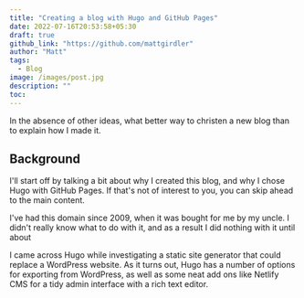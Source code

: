 ```yaml
---
title: "Creating a blog with Hugo and GitHub Pages"
date: 2022-07-16T20:53:58+05:30
draft: true
github_link: "https://github.com/mattgirdler"
author: "Matt"
tags:
  - Blog
image: /images/post.jpg
description: ""
toc: 
---
```


In the absence of other ideas, what better way to christen a new blog than to explain how I made it. 

## Background

I'll start off by talking a bit about why I created this blog, and why I chose Hugo with GitHub Pages. If that's not of interest to you, you can skip ahead to the main content.

I've had this domain since 2009, when it was bought for me by my uncle. I didn't really know what to do with it, and as a result I did nothing with it until about 

I came across Hugo while investigating a static site generator that could replace a WordPress website. 
As it turns out, Hugo has a number of options for exporting from WordPress, as well as some neat add ons like Netlify CMS for a tidy admin interface with a rich text editor. 

##
